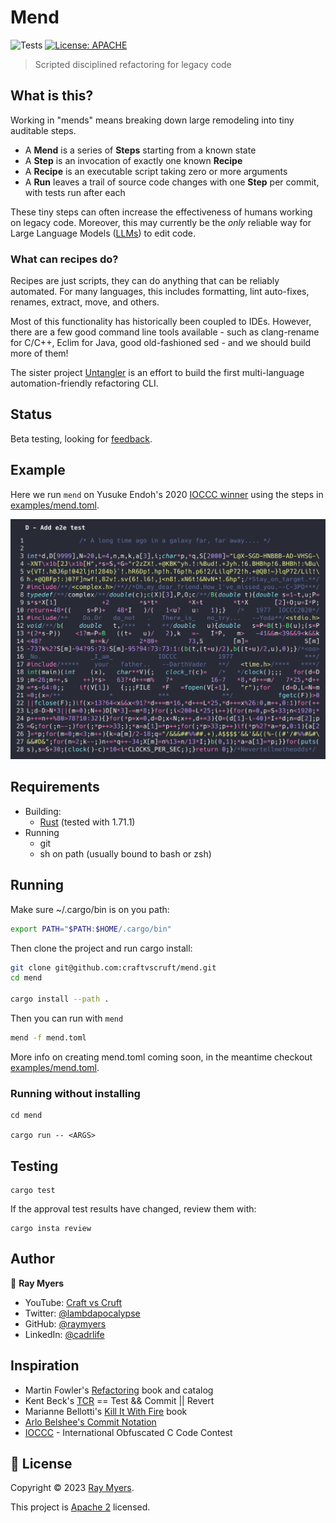 # Mend
![Tests](https://github.com/craftvscruft/mend/actions/workflows/ci.yml/badge.svg?branch=main)
[![License: APACHE](https://img.shields.io/github/license/craftvscruft/mend)](https://github.com/craftvscruft/mend/blob/main/LICENSE)

> Scripted disciplined refactoring for legacy code

## What is this?
Working in "mends" means breaking down large remodeling into tiny auditable steps. 

* A **Mend** is a series of **Steps** starting from a known state
* A **Step** is an invocation of exactly one known **Recipe**
* A **Recipe** is an executable script taking zero or more arguments
* A **Run** leaves a trail of source code changes with one **Step** per commit, with tests run after each

These tiny steps can often increase the effectiveness of humans working on legacy code.
Moreover, this may currently be the _only_ reliable way for Large Language Models
([LLMs](https://learnprompting.org/docs/basics/intro))
to edit code.

### What can recipes do?

Recipes are just scripts, they can do anything that can be reliably automated. For many languages, this includes 
formatting, lint auto-fixes, renames, extract, move, and others.

Most of this functionality has historically been coupled to IDEs. However, there are a few good 
command line tools available - such as clang-rename for C/C++, Eclim for Java, good old-fashioned sed - and we should build more of them!

The sister project [Untangler](https://github.com/craftvscruft/untangler) is an effort to build the first multi-language automation-friendly refactoring CLI.

## Status

Beta testing, looking for [feedback](https://github.com/craftvscruft/mend/issues/1).

## Example

Here we run `mend` on Yusuke Endoh's 2020 [IOCCC winner](https://www.ioccc.org/2020/endoh2/index.html)
using the steps in [examples/mend.toml](examples/mend.toml).

![code refactoring animation](doc/animation-endoh2.gif)




## Requirements

* Building: 
  * [Rust](https://www.rust-lang.org/) (tested with 1.71.1)
* Running
  * git
  * sh on path (usually bound to bash or zsh)

## Running

Make sure ~/.cargo/bin is on you path:
```sh
export PATH="$PATH:$HOME/.cargo/bin"
```

Then clone the project and run cargo install:
```sh
git clone git@github.com:craftvscruft/mend.git
cd mend

cargo install --path .
```

Then you can run with `mend`

```sh
mend -f mend.toml
```

More info on creating mend.toml coming soon, in the meantime checkout [examples/mend.toml](examples/mend.toml).


### Running without installing
```
cd mend

cargo run -- <ARGS>
```


## Testing

```
cargo test
```

If the approval test results have changed, review them with:
```
cargo insta review
```

## Author

👤 **Ray Myers**

* YouTube: [Craft vs Cruft](https://www.youtube.com/channel/UC4nEbAo5xFsOZDk2v0RIGHA)
* Twitter: [@lambdapocalypse](https://twitter.com/lambdapocalypse)
* GitHub: [@raymyers](https://github.com/raymyers)
* LinkedIn: [@cadrlife](https://linkedin.com/in/cadrlife)

## Inspiration

* Martin Fowler's [Refactoring](https://refactoring.com) book and catalog
* Kent Beck's [TCR](https://medium.com/p/870bbd756864) == Test && Commit || Revert
* Marianne Bellotti's [Kill It With Fire](https://nostarch.com/kill-it-fire) book
* [Arlo Belshee's Commit Notation](https://github.com/RefactoringCombos/ArlosCommitNotation)
* [IOCCC](https://www.ioccc.org) - International Obfuscated C Code Contest


## 📝 License

Copyright © 2023 [Ray Myers](https://github.com/raymyers).

This project is [Apache 2](https://www.apache.org/licenses/LICENSE-2.0) licensed.
